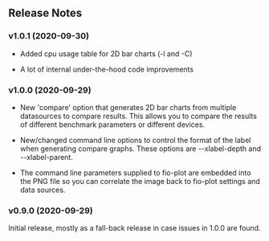 ## Release Notes

### v1.0.1 (2020-09-30)

- Added cpu usage table for 2D bar charts (-l and -C)

- A lot of internal under-the-hood code improvements

### v1.0.0 (2020-09-29)

- New 'compare' option that generates 2D bar charts from multiple datasources to compare results. This allows you to compare the results of different benchmark parameters or different devices. 

- New/changed command line options to control the format of the label when generating compare graphs. These options are --xlabel-depth and --xlabel-parent. 

- The command line parameters supplied to fio-plot are embedded into the PNG file so you can correlate the image back to fio-plot settings and data sources.

### v0.9.0 (2020-09-29)

Initial release, mostly as a fall-back release in case issues in 1.0.0 are found.
